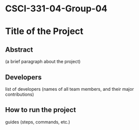 # CSCI-331-04-Group-04

# Title of the Project

## Abstract
(a brief paragraph about the project)

## Developers
list of developers
(names of all team members, and their major contributions)

## How to run the project
guides (steps, commands, etc.)
